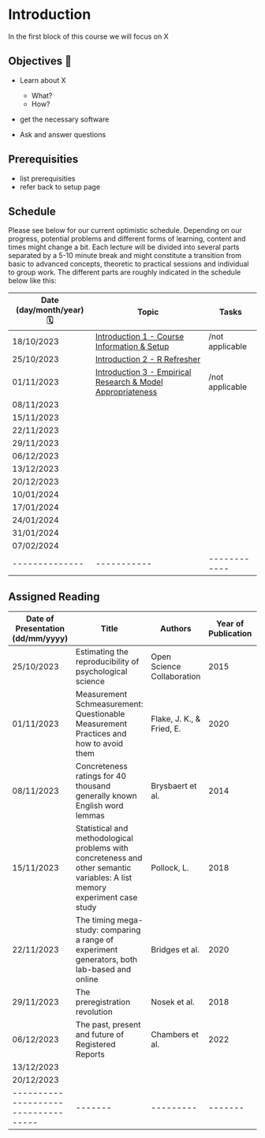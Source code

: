 # Introduction 

In the first block of this course we will focus on X

## Objectives 📍
- Learn about X
    - What?
    - How?
 
- get the necessary software  
- Ask and answer questions

## Prerequisities

- list prerequisities
- refer back to setup page

## Schedule

Please see below for our current optimistic schedule. Depending on our progress, potential problems and different forms of learning, content and times might change a bit. Each lecture will be divided into several parts separated by a 5-10 minute break and might constitute a transition from basic to advanced concepts, theoretic to practical sessions and individual to group work. The different parts are roughly indicated in the schedule below like this:



| Date (day/month/year) 🗓         | Topic | Tasks |
|--------------|-----------|------------|
| 18/10/2023 | [Introduction 1 - Course Information & Setup](https://jackedtaylor.github.io/expra-wise23/introduction/intro_01)  | /not applicable |
| 25/10/2023 | [Introduction 2 - R Refresher](https://jackedtaylor.github.io/expra-wise23/introduction/intro_02)
| 01/11/2023 | [Introduction 3 - Empirical Research & Model Appropriateness](https://jackedtaylor.github.io/expra-wise23/introduction/intro_03)  | /not applicable |
| 08/11/2023 |
| 15/11/2023 |
| 22/11/2023 |
| 29/11/2023 |
| 06/12/2023 |
| 13/12/2023 |
| 20/12/2023 |
| 10/01/2024 |
| 17/01/2024 |
| 24/01/2024 |
| 31/01/2024 |
| 07/02/2024 |
|--------------|-----------|------------|

## Assigned Reading

| Date of Presentation (dd/mm/yyyy) | Title | Authors | Year of Publication | Link |
|-----------------------------------|-------| ------- | ------------------- | ---- |
| 25/10/2023 | Estimating the reproducibility of psychological science | Open Science Collaboration | 2015 | [*Science*, *349*(6251)](https://doi.org/10.1126/science.aac4716) |
| 01/11/2023 | Measurement Schmeasurement: Questionable Measurement Practices and how to avoid them  | Flake, J. K., & Fried, E. | 2020 | [*Advances in Methods and Practices in Psychological Science*, *3*(4), 456-465](https://doi.org/10.1177/2515245920952393) |
| 08/11/2023 | Concreteness ratings for 40 thousand generally known English word lemmas | Brysbaert et al. | 2014 | [*Behavior Research Methods*, *46*(3), 904-911](https://doi.org/10.3758/s13428-013-0403-5) |
| 15/11/2023 | Statistical and methodological problems with concreteness and other semantic variables: A list memory experiment case study | Pollock, L. | 2018 | [*Behavior Research Methods*, *50*(3), 1198–1216](https://doi.org/10.3758/s13428-017-0938-y) |
| 22/11/2023 | The timing mega-study: comparing a range of experiment generators, both lab-based and online | Bridges et al. | 2020 | [*PeerJ*, 8:e9414](http://doi.org/10.7717/peerj.9414) |
| 29/11/2023 | The preregistration revolution | Nosek et al. | 2018 | [*PNAS*, *115*(11), 2600-2606](https://doi.org/10.1073/pnas.1708274114) |
| 06/12/2023 | The past, present and future of Registered Reports | Chambers et al. | 2022 | [*Nature Human Behavior*, *6*, 29-42](https://doi.org/10.1038/s41562-021-01193-7) |
| 13/12/2023 | 
| 20/12/2023 |
|-----------------------------------|-------|---------|-------|------|


